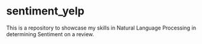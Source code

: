 # sentiment_yelp
This is a repository to showcase my skills in Natural Language Processing in determining Sentiment on a review.
